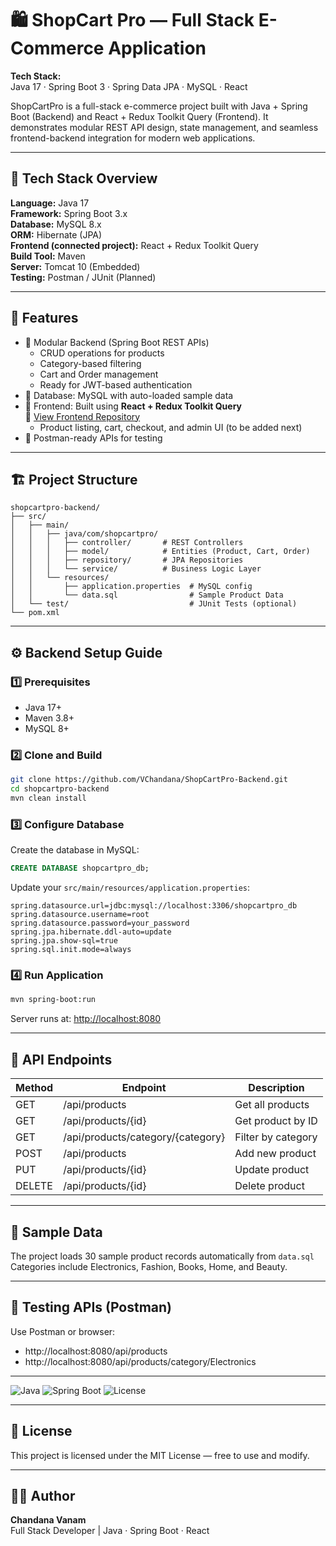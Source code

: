# 🛍️ ShopCart Pro — Full Stack E-Commerce Application

**Tech Stack:**  
Java 17 · Spring Boot 3 · Spring Data JPA · MySQL · React

ShopCartPro is a full-stack e-commerce project built with Java + Spring Boot (Backend) and React + Redux Toolkit Query (Frontend).
It demonstrates modular REST API design, state management, and seamless frontend-backend integration for modern web applications.


---


## 🧱 Tech Stack Overview

**Language:** Java 17  
**Framework:** Spring Boot 3.x  
**Database:** MySQL 8.x  
**ORM:** Hibernate (JPA)  
**Frontend (connected project):** React + Redux Toolkit Query  
**Build Tool:** Maven  
**Server:** Tomcat 10 (Embedded)  
**Testing:** Postman / JUnit (Planned)


---

## 🚀 Features
- 🧩 Modular Backend (Spring Boot REST APIs)
  - CRUD operations for products
  - Category-based filtering
  - Cart and Order management
  - Ready for JWT-based authentication
- 💾 Database: MySQL with auto-loaded sample data
- 🎨 Frontend: Built using **React + Redux Toolkit Query**  
  🔗 [View Frontend Repository](https://github.com/VChandana/ShopCartPro-Frontend)
  - Product listing, cart, checkout, and admin UI (to be added next)
- 🧪 Postman-ready APIs for testing

---

## 🏗️ Project Structure
```
shopcartpro-backend/
├── src/
│   ├── main/
│   │   ├── java/com/shopcartpro/
│   │   │   ├── controller/       # REST Controllers
│   │   │   ├── model/            # Entities (Product, Cart, Order)
│   │   │   ├── repository/       # JPA Repositories
│   │   │   └── service/          # Business Logic Layer
│   │   └── resources/
│   │       ├── application.properties  # MySQL config
│   │       └── data.sql                # Sample Product Data
│   └── test/                           # JUnit Tests (optional)
└── pom.xml
```

---

## ⚙️ Backend Setup Guide

### 1️⃣ Prerequisites
- Java 17+
- Maven 3.8+
- MySQL 8+

### 2️⃣ Clone and Build
```bash
git clone https://github.com/VChandana/ShopCartPro-Backend.git
cd shopcartpro-backend
mvn clean install
```

### 3️⃣ Configure Database
Create the database in MySQL:
```sql
CREATE DATABASE shopcartpro_db;
```

Update your `src/main/resources/application.properties`:
```properties
spring.datasource.url=jdbc:mysql://localhost:3306/shopcartpro_db
spring.datasource.username=root
spring.datasource.password=your_password
spring.jpa.hibernate.ddl-auto=update
spring.jpa.show-sql=true
spring.sql.init.mode=always
```

### 4️⃣ Run Application
```bash
mvn spring-boot:run
```
Server runs at: [http://localhost:8080](http://localhost:8080)

---

## 📡 API Endpoints

| Method | Endpoint | Description |
|--------|-----------|-------------|
| GET | /api/products | Get all products |
| GET | /api/products/{id} | Get product by ID |
| GET | /api/products/category/{category} | Filter by category |
| POST | /api/products | Add new product |
| PUT | /api/products/{id} | Update product |
| DELETE | /api/products/{id} | Delete product |

---

## 💾 Sample Data
The project loads 30 sample product records automatically from `data.sql`  
Categories include Electronics, Fashion, Books, Home, and Beauty.

---

## 🧪 Testing APIs (Postman)
Use Postman or browser:
- http://localhost:8080/api/products
- http://localhost:8080/api/products/category/Electronics


---

![Java](https://img.shields.io/badge/Java-17-blue)
![Spring Boot](https://img.shields.io/badge/SpringBoot-3.2-green)
![License](https://img.shields.io/badge/license-MIT-lightgrey)


---

## 📜 License
This project is licensed under the MIT License — free to use and modify.

---

## 👩‍💻 Author
**Chandana Vanam**  
Full Stack Developer | Java · Spring Boot · React
